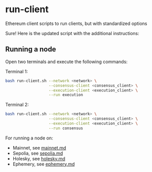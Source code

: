 # run-client
Ethereum client scripts to run clients, but with standardized options

Sure! Here is the updated script with the additional instructions:

## Running a node 

Open two terminals and execute the following commands:

Terminal 1:
```bash 
bash run-client.sh --network <network> \
                   --consensus-client <consensus_client> \
                   --execution-client <execution_client> \
                   --run execution 
```

Terminal 2:
```bash
bash run-client.sh --network <network> \
                   --consensus-client <consensus_client> \
                   --execution-client <execution_client> \
                   --run consensus 
```

For running a node on:
- Mainnet, see [mainnet.md](mainnet.md)
- Sepolia, see [sepolia.md](sepolia.md)
- Holesky, see [holesky.md](holesky.md)
- Ephemery, see [ephemery.md](ephemery.md)
